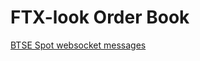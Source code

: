 # FTX-look Order Book

[BTSE Spot websocket messages](https://www.btse.com/apiexplorer/spot/#websocketmessages)

